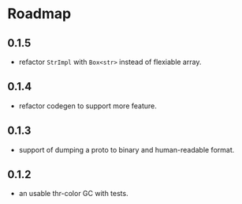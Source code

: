 # Roadmap     

## 0.1.5 
+ refactor `StrImpl` with `Box<str>` instead of flexiable array. 

## 0.1.4 
+ refactor codegen to support more feature.

## 0.1.3 
+ support of dumping a proto to binary and human-readable format.

## 0.1.2   
+ an usable thr-color GC with tests. 

